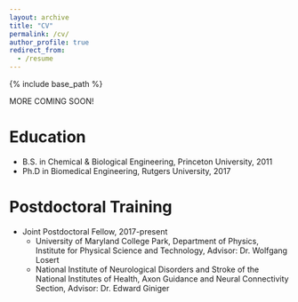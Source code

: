 ```yaml
---
layout: archive
title: "CV"
permalink: /cv/
author_profile: true
redirect_from:
  - /resume
---
```


{% include base_path %}

MORE COMING SOON!

Education
======
* B.S. in Chemical & Biological Engineering, Princeton University, 2011
* Ph.D in Biomedical Engineering, Rutgers University, 2017

Postdoctoral Training
======
* Joint Postdoctoral Fellow, 2017-present
	* University of Maryland College Park, Department of Physics, Institute for Physical Science and Technology, Advisor: Dr. Wolfgang Losert
	* National Institute of Neurological Disorders and Stroke of the National Institutes of Health, Axon Guidance and Neural Connectivity Section, Advisor: Dr. Edward Giniger